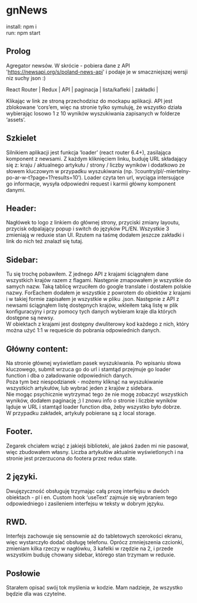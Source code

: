 # gnNews

install: npm i  
run: npm start

## Prolog

Agregator newsów. W skrócie - pobiera dane z API 'https://newsapi.org/s/poland-news-api' i podaje je w smaczniejszej wersji niz suchy json :)

React Router | Redux | API | paginacja | lista/kafleki | zakładki |

Klikając w link ze stroną przechodzisz do mockapu aplikacji. API jest zblokowane ‘cors’em, więc na stronie tylko symuluję, że wszystko działa wybierając losowo 1 z 10 wyników wyszukiwania zapisanych w folderze ‘assets’.

## Szkielet

Silnikiem aplikacji jest funkcja ‘loader’ (react router 6.4+), zasilająca komponent z newsami. Z każdym kliknięciem linku, buduję URL składający się z: kraju / aktualnego artykułu / strony / liczby wyników i dodatkowo ze słowem kluczowym w przypadku wyszukiwania (np. ‘/country/pl/-miertelny-po-ar-w-t?page=1?results=10’). Loader czyta ten url, wyciąga intersujące go informacje, wysyła odpowiedni request i karmii główny komponent danymi.

## Header:

Nagłówek to logo z linkiem do głównej strony, przyciski zmiany layoutu, przycisk odpalający popup i switch do języków PL/EN. Wszystkie 3 zmieniają w reduxie stan UI. Rzutem na taśmę dodałem jeszcze zakładki i link do nich też znalazł się tutaj.

## Sidebar:

Tu się trochę pobawiłem. Z jednego API z krajami ściągnąłem dane wszystkich krajów razem z flagami. Następnie zmapowałem je wszystkie do samych nazw. Taką tablicę wrzuciłem do google translate i dostałem polskie nazwy. ForEachem dodałem je wszystkie z powrotem do obiektów z krajami i w takiej formie zapisałem je wszystkie w pliku .json. Następnie z API z newsami ściągnąłem listę dostępnych krajów, wkleiłem taką listę w plik konfiguracyjny i przy pomocy tych danych wybieram kraje dla których dostępne są newsy.  
W obiektach z krajami jest dostępny dwuliterowy kod każdego z nich, który można użyć 1:1 w requeście do pobrania odpowiednich danych.

## Główny content:

Na stronie głównej wyświetlam pasek wyszukiwania. Po wpisaniu słowa kluczowego, submit wrzuca go do url i stamtąd przejmuje go loader function i dba o załadowanie odpowiednich danych.  
Poza tym bez niespodzianek - możemy kliknąć na wyszukiwanie wszystkich artykułów, lub wybrać jeden z krajów z sidebara.  
Nie mogąc psychicznie wytrzymać tego że nie mogę zobaczyć wszystkich wyników, dodałem paginację ;) I znowu info o stronie i liczbie wyników ląduje w URL i stamtąd loader function dba, żeby wszystko było dobrze.  
W przypadku zakładek, artykuły pobierane są z local storage.

## Footer.

Zegarek chciałem wziąć z jakiejś biblioteki, ale jakoś żaden mi nie pasował, więc zbudowałem własny. Liczba artykułów aktualnie wyświetlonych i na stronie jest przerzucona do footera przez redux state.

## 2 języki.

Dwujęzyczność obsługuję trzymając całą prozę interfejsu w dwóch obiektach - pl i en. Custom hook ‘useText’ zajmuje się wybraniem tego odpowiedniego i zasileniem interfejsu w teksty w dobrym języku.

## RWD.

Interfejs zachowuje się sensownie aż do tabletowych szerokości ekranu, więc wystarczyło dodać obsługę telefonu. Oprócz zmniejszenia czcionki, zmieniam kilka rzeczy w nagłówku, 3 kafelki w rzędzie na 2, i przede wszystkim buduję chowany sidebar, którego stan trzymam w reduxie.

## Posłowie

Starałem opisać swój tok myślenia w kodzie. Mam nadzieje, że wszystko będzie dla was czytelne.
